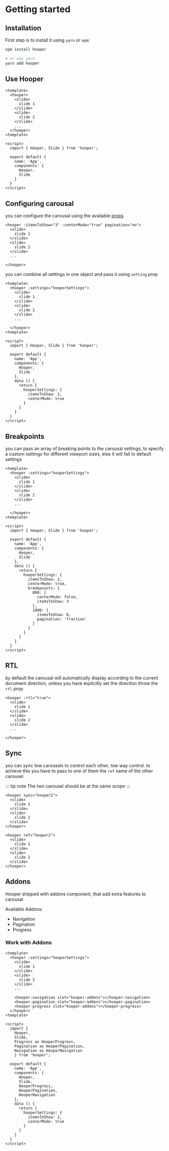 # Getting started

## Installation

First step is to install it using `yarn` or `npm`:

```bash
npm install hooper

# or use yarn
yarn add hooper
```

## Use Hooper

```vue
<template>
  <hooper>
    <slide>
      slide 1
    </slide>
    <slide>
      slide 2
    </slide>
    ...
  </hooper>
<template>

<script>
  import { Hooper, Slide } from 'hooper';

  export default {
    name: 'App',
    components: {
      Hooper,
      Slide
    }
  }
</script>
```

## Configuring carousal

you can configure the carousal using the available [props](/api.html#props)

```vue {1}
<hooper :itemsToShow="3" :centerMode="true" pagination="no">
  <slide>
    slide 1
  </slide>
  <slide>
    slide 2
  </slide>
  ...

</hooper>
```

you can combine all settings in one object and pass it using `setting` prop

```vue {2,24-27}
<template>
  <hooper :settings="hooperSettings">
    <slide>
      slide 1
    </slide>
    <slide>
      slide 2
    </slide>
    ...

  </hooper>
<template>

<script>
  import { Hooper, Slide } from 'hooper';

  export default {
    name: 'App',
    components: {
      Hooper,
      Slide
    },
    data () {
      return {
        hooperSettings: {
          itemsToShow: 2,
          centerMode: true
        }
      }
    }
  }
</script>
```

## Breakpoints

you can pass an array of breaking points to the carousal settings, to specify a custom settings for different viewport sizes, else it will fall to default settings

```vue
<template>
  <hooper :settings="hooperSettings">
    <slide>
      slide 1
    </slide>
    <slide>
      slide 2
    </slide>
    ...

  </hooper>
<template>

<script>
  import { Hooper, Slide } from 'hooper';

  export default {
    name: 'App',
    components: {
      Hooper,
      Slide
    },
    data () {
      return {
        hooperSettings: {
          itemsToShow: 2,
          centerMode: true,
          breakpoints: {
            800: {
              centerMode: false,
              itemsToShow: 3
            },
            1000: {
              itemsToShow: 6,
              pagination: 'fraction'
            }
          }
        }
      }
    }
  }
</script>
```

## RTL

by default the carousal will automatically display according to the current document direction, unless you have explicitly set the direction throw the `rtl` prop

```vue {1}
<hooper :rtl="true">
  <slide>
    slide 1
  </slide>
  <slide>
    slide 2
  </slide>
  ...

</hooper>
```

## Sync

you can sync tow carousals to control each other, tow way control.
to achieve this you have to pass to one of them the `ref` name of the other carousel.

::: tip note
The two carousel should be at the same scope
:::

```vue
<hooper sync="hooper2">
  <slide>
    slide 1
  </slide>
  <slide>
    slide 2
  </slide>
</hooper>

<hooper ref="hooper2">
  <slide>
    slide 1
  </slide>
  <slide>
    slide 2
  </slide>
</hooper>
```

## Addons

Hooper shipped with addons component, that add extra features to carousal

Available Addons:
* Navigation
* Pagination
* Progress

### Work with Addons

```vue {11-13}
<template>
  <hooper :settings="hooperSettings">
    <slide>
      slide 1
    </slide>
    <slide>
      slide 2
    </slide>
    ...

    <hooper-navigation slot="hooper-addons"></hooper-navigation>
    <hooper-pagination slot="hooper-addons"></hooper-pagination>
    <hooper-progress slot="hooper-addons"></hooper-progress>
  </hooper>
<template>

<script>
  import { 
    Hooper,
    Slide,
    Progress as HooperProgress,
    Pagination as HooperPagination,
    Navigation as HooperNavigation
    } from 'hooper';

  export default {
    name: 'App',
    components: {
      Hooper,
      Slide,
      HooperProgress,
      HooperPagination,
      HooperNavigation
    },
    data () {
      return {
        hooperSettings: {
          itemsToShow: 2,
          centerMode: true
        }
      }
    }
  }
</script>
```
